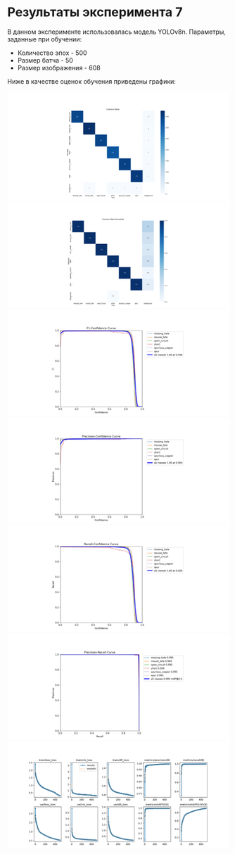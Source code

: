 # Результаты эксперимента 7

В данном эксперименте использовалась модель YOLOv8n.
Параметры, заданные при обучении:
+  Количество эпох - 500
+  Размер батча - 50
+  Размер изображения - 608

Ниже в качестве оценок обучения приведены графики:

![](images/confusion_matrix.png)
![](images/confusion_matrix_normalized.png)
![](images/F1_curve.png)
![](images/P_curve.png)
![](images/R_curve.png)
![](images/PR_curve.png)
![](images/results.png)

